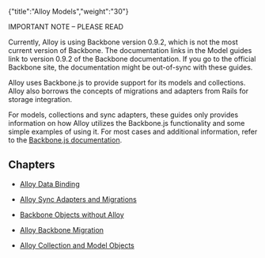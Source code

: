 {"title":"Alloy Models","weight":"30"}

IMPORTANT NOTE – PLEASE READ

Currently, Alloy is using Backbone version 0.9.2, which is not the most current version of Backbone. The documentation links in the Model guides link to version 0.9.2 of the Backbone documentation. If you go to the official Backbone site, the documentation might be out-of-sync with these guides.

Alloy uses Backbone.js to provide support for its models and collections. Alloy also borrows the concepts of migrations and adapters from Rails for storage integration.

For models, collections and sync adapters, these guides only provides information on how Alloy utilizes the Backbone.js functionality and some simple examples of using it. For most cases and additional information, refer to the [Backbone.js documentation](http://docs.appcelerator.com/backbone/0.9.2/).

## Chapters

* [Alloy Data Binding](/docs/appc/Alloy_Framework/Alloy_Guide/Alloy_Models/Alloy_Data_Binding/)

* [Alloy Sync Adapters and Migrations](/docs/appc/Alloy_Framework/Alloy_Guide/Alloy_Models/Alloy_Sync_Adapters_and_Migrations/)

* [Backbone Objects without Alloy](/docs/appc/Alloy_Framework/Alloy_Guide/Alloy_Models/Backbone_Objects_without_Alloy/)

* [Alloy Backbone Migration](/docs/appc/Alloy_Framework/Alloy_Guide/Alloy_Models/Alloy_Backbone_Migration/)

* [Alloy Collection and Model Objects](/docs/appc/Alloy_Framework/Alloy_Guide/Alloy_Models/Alloy_Collection_and_Model_Objects/)
